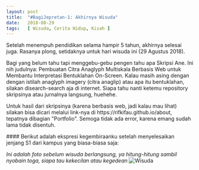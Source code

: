 ```yaml
---
layout: post
title:  "#BagiJepretan-1: Akhirnya Wisuda"
date:   2018-08-29
tags:   [ Wisuda, Cerita Hidup, Kisah ]
---
```


<p class="intro"><span class="dropcap">S</span>etelah menempuh pendidikan selama hampir 5 tahun, akhirnya selesai juga. Rasanya plong, setidaknya untuk hari wisuda ini (29 Agustus 2018).</p>
<p>Bagi yang belum tahu tapi menggebu-gebu pengen tahu apa Skripsi Ane. Ini nih judulnya: Pembuatan Citra Anaglyph Multiskala Berbasis Web untuk Membantu Interpretasi Bentuklahan On-Screen. Kalau masih asing dengan dengan istilah anaglyph imagery (citra anaglip) atau apa itu bentuklahan, silakan disearch-search aja di internet. Siapa tahu nanti ketemu repository skripsinya atau jurnalnya langsung, huehehe.</p>
<p>
Untuk hasil dari skripsinya (karena berbasis web, jadi kalau mau lihat) silakan bisa dicari melalui link-nya di https://rifkifau.github.io/about, tepatnya dibagian "Portfolio". Semoga tidak ada error, karena emang sudah lama tidak disentuh.
</p>
#### Berikut adalah ekspresi kegembiraanku setelah menyelesaikan jenjang S1 dari kampus yang biasa-biasa saja:

*Ini adalah foto sebelum wisuda berlangsung, ya hitung-hitung sambil nyobain toga, siapa tau kekecilan atau kegedean*
![Wisuda](../../images/wisuda/prawisuda.JPG)
